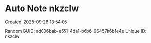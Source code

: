﻿# Auto Note nkzclw
Created: 2025-09-26 13:54:05

Random GUID: ad006bab-e551-4da1-b6b6-96457b6b1e4e
Unique ID: nkzclw
